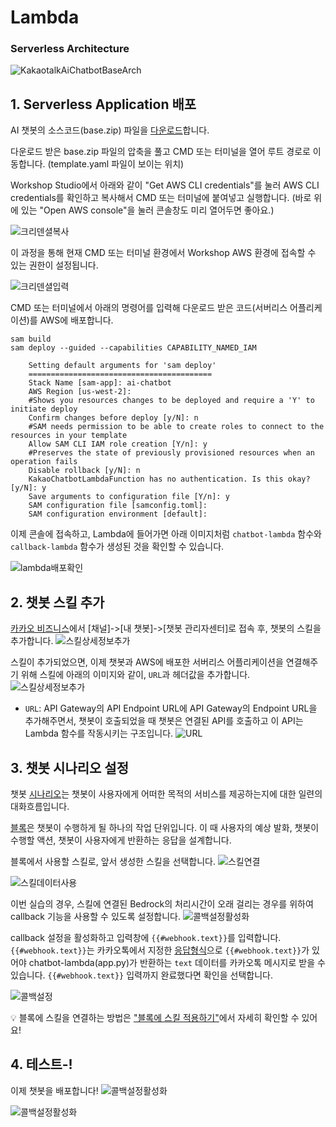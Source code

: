 # Lambda
### Serverless Architecture

![KakaotalkAiChatbotBaseArch](../../static/img/hackathon/kakaotalk_ai_chatbot_base_arch.png)

## 1. Serverless Application 배포

AI 챗봇의 소스코드(base.zip) 파일을 [다운로드](https://stem-hackathon-2024.s3.us-west-2.amazonaws.com/base.zip)합니다.

다운로드 받은 base.zip 파일의 압축을 풀고 CMD 또는 터미널을 열어 루트 경로로 이동합니다. (template.yaml 파일이 보이는 위치)

Workshop Studio에서 아래와 같이 "Get AWS CLI credentials"를 눌러 AWS CLI credentials를 확인하고 복사해서 CMD 또는 터미널에 붙여넣고 실행합니다. 
(바로 위에 있는 "Open AWS console"을 눌러 콘솔창도 미리 열어두면 좋아요.)

![크리덴셜복사](../../static/img/hackathon/3_base/1.png)

이 과정을 통해 현재 CMD 또는 터미널 환경에서 Workshop AWS 환경에 접속할 수 있는 권한이 설정됩니다. 

![크리덴셜입력](../../static/img/hackathon/3_base/1.5.png)

CMD 또는 터미널에서 아래의 명령어를 입력해 다운로드 받은 코드(서버리스 어플리케이션)를 AWS에 배포합니다.

```
sam build
sam deploy --guided --capabilities CAPABILITY_NAMED_IAM
```

```
    Setting default arguments for 'sam deploy'
    =========================================
    Stack Name [sam-app]: ai-chatbot
    AWS Region [us-west-2]:
    #Shows you resources changes to be deployed and require a 'Y' to initiate deploy
    Confirm changes before deploy [y/N]: n
    #SAM needs permission to be able to create roles to connect to the resources in your template
    Allow SAM CLI IAM role creation [Y/n]: y
    #Preserves the state of previously provisioned resources when an operation fails
    Disable rollback [y/N]: n
    KakaoChatbotLambdaFunction has no authentication. Is this okay? [y/N]: y
    Save arguments to configuration file [Y/n]: y
    SAM configuration file [samconfig.toml]:
    SAM configuration environment [default]:
```

이제 콘솔에 접속하고, Lambda에 들어가면 아래 이미지처럼 `chatbot-lambda` 함수와 `callback-lambda` 함수가 생성된 것을 확인할 수 있습니다.

![lambda배포확인](../../static/img/hackathon/3_base/2.png)

## 2. 챗봇 스킬 추가

[카카오 비즈니스](https://business.kakao.com/)에서 [채널]->[내 챗봇]->[챗봇 관리자센터]로 접속 후, 챗봇의 스킬을 추가합니다.
![스킬상세정보추가](../../static/img/hackathon/3_base/4.png)

스킬이 추가되었으면, 이제 챗봇과 AWS에 배포한 서버리스 어플리케이션을 연결해주기 위해 스킬에 아래의 이미지와 같이, `URL`과 헤더값을 추가합니다.
![스킬상세정보추가](../../static/img/hackathon/3_base/3.png)

- `URL`: API Gateway의 API Endpoint 
URL에 API Gateway의 Endpoint URL을 추가해주면서, 챗봇이 호출되었을 때 챗봇은 연결된 API를 호출하고 이 API는 Lambda 함수를 작동시키는 구조입니다. 
![URL](../../static/img/hackathon/3_base/5.png)

<!--
- `x-api-key`: API Key
API Gateway에서 Lambda 함수에 연결된 API를 선택합니다. Method request의 API key required 값을 `True` 로 설정합니다. 
![APIKey설정1](../../static/img/hackathon/3_base/7.png)
![APIKey설정2](../../static/img/hackathon/3_base/6.png)
이제 이 API를 호출하려면 반드시 API Key를 가지고 있어야 합니다. 
API Key를 생성하고 그 값을 챗봇의 스킬-헤더값에 추가합니다. 
![APIKey생성](../../static/img/hackathon/3_base/8.png)

💡 API Key를 찾아내는 방법은 이 [문서](https://docs.aws.amazon.com/ko_kr/apigateway/latest/developerguide/api-gateway-setup-api-key-with-console.html)에서 자세히 확인할 수 있어요!
-->

## 3. 챗봇 시나리오 설정

챗봇 [시나리오](https://kakaobusiness.gitbook.io/main/tool/chatbot/main_notions/scenario)는 챗봇이 사용자에게 어떠한 목적의 서비스를 제공하는지에 대한 일련의 대화흐름입니다. 

[블록](https://kakaobusiness.gitbook.io/main/tool/chatbot/main_notions/block)은 챗봇이 수행하게 될 하나의 작업 단위입니다. 이 때 사용자의 예상 발화, 챗봇이 수행할 액션, 챗봇이 사용자에게 반환하는 응답을 설계합니다.

블록에서 사용할 스킬로, 앞서 생성한 스킬을 선택합니다. 
![스킬연결](../../static/img/hackathon/3_base/9.png)

![스킬데이터사용](../../static/img/hackathon/3_base/10.png)

이번 실습의 경우, 스킬에 연결된 Bedrock의 처리시간이 오래 걸리는 경우를 위하여 callback 기능을 사용할 수 있도록 설정합니다. 
![콜백설정활성화](../../static/img/hackathon/3_base/11.png)

callback 설정을 활성화하고 입력창에 `{{#webhook.text}}`를 입력합니다. `{{#webhook.text}}`는 카카오톡에서 지정한 [응답형식](https://kakaobusiness.gitbook.io/main/tool/chatbot/skill_guide/apply_skill_to_block#use_response_settings_as_values)으로 `{{#webhook.text}}`가 있어야 chatbot-lambda(app.py)가 반환하는 `text` 데이터를 카카오톡 메시지로 받을 수 있습니다. `{{#webhook.text}}` 입력까지 완료했다면 확인을 선택합니다.

![콜백설정](../../static/img/hackathon/3_base/11.5.png)

💡 블록에 스킬을 연결하는 방법은 ["블록에 스킬 적용하기"](https://kakaobusiness.gitbook.io/main/tool/chatbot/skill_guide/apply_skill_to_block#use_response_settings_as_values)에서 자세히 확인할 수 있어요!

## 4. 테스트-!

이제 챗봇을 배포합니다!
![콜백설정활성화](../../static/img/hackathon/3_base/12.png)

![콜백설정활성화](../../static/img/hackathon/3_base/13.png)